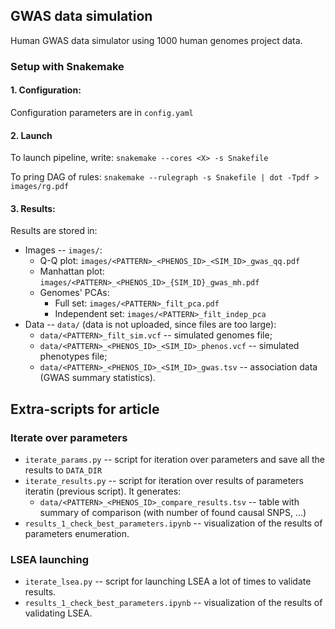 ## GWAS data simulation

Human GWAS data simulator using 1000 human genomes project data.

### Setup with Snakemake

#### 1. Configuration:

Configuration parameters are in `config.yaml`


#### 2. Launch

To launch pipeline, write: `snakemake --cores <X> -s Snakefile`

To pring DAG of rules: `snakemake --rulegraph -s Snakefile | dot -Tpdf > images/rg.pdf`


#### 3. Results:

Results are stored in:
* Images -- `images/`:
   * Q-Q plot: `images/<PATTERN>_<PHENOS_ID>_<SIM_ID>_gwas_qq.pdf`
   * Manhattan plot: `images/<PATTERN>_<PHENOS_ID>_{SIM_ID}_gwas_mh.pdf`
   * Genomes' PCAs:
       * Full set: `images/<PATTERN>_filt_pca.pdf`
       * Independent set: `images/<PATTERN>_filt_indep_pca`
* Data -- `data/` (data is not uploaded, since files are too large):
   * `data/<PATTERN>_filt_sim.vcf` -- simulated genomes file;
   * `data/<PATTERN>_<PHENOS_ID>_<SIM_ID>_phenos.vcf` -- simulated phenotypes file;
   * `data/<PATTERN>_<PHENOS_ID>_<SIM_ID>_gwas.tsv` -- association data (GWAS summary statistics).

## Extra-scripts for article

### Iterate over parameters

* `iterate_params.py` -- script for iteration over parameters and save all the results to `DATA_DIR`
* `iterate_results.py` -- script for iteration over results of parameters iteratin (previous script). It generates: 
   * `data/<PATTERN>_<PHENOS_ID>_compare_results.tsv` -- table with summary of comparison (with number of found causal SNPS, ...)
* `results_1_check_best_parameters.ipynb` -- visualization of the results of parameters enumeration.

### LSEA launching

* `iterate_lsea.py` -- script for launching LSEA a lot of times to validate results.
* `results_1_check_best_parameters.ipynb` -- visualization of the results of validating LSEA.
